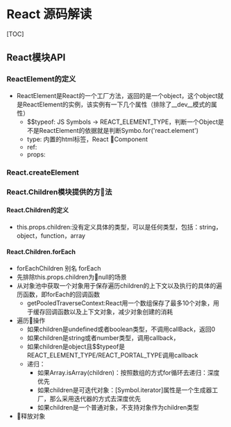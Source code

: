 # React 源码解读
[TOC]
## React模块API
### ReactElement的定义
* ReactElement是React的一个工厂方法，返回的是一个object，这个object就是ReactElement的实例，该实例有一下几个属性（排除了__dev__模式的属性）
  * $$typeof: JS Symbols -> REACT_ELEMENT_TYPE，判断一个Object是不是ReactElement的依据就是判断Symbo.for('react.element')
  * type: 内置的html标签，React Component
  * ref:
  * props:
### React.createElement
### React.Children模块提供的方法
#### React.Children的定义
* this.props.children:没有定义具体的类型，可以是任何类型，包括：string，object，function，array

#### React.Children.forEach

* forEachChildren 别名 forEach
* 先排除this.props.children为null的场景
* 从对象池中获取一个对象用于保存遍历children的上下文以及执行的具体的遍历函数，即forEach的回调函数
  * getPooledTraverseContext:React用一个数组保存了最多10个对象，用于缓存回调函数以及上下文对象，减少对象创建的消耗
* 遍历操作
  * 如果children是undefined或者boolean类型，不调用callBack，返回0
  * 如果children是string或者number类型，调用callback，
  * 如果children是object且$$typeof是REACT_ELEMENT_TYPE/REACT_PORTAL_TYPE调用callback
  * 递归：
    * 如果Array.isArray(children)：按照数组的方式for循环去递归：深度优先
    * 如果children是可迭代对象：[Symbol.iterator]属性是一个生成器工厂，那么采用迭代器的方式去深度优先
    * 如果children是一个普通对象，不支持对象作为children类型
* 释放对象
